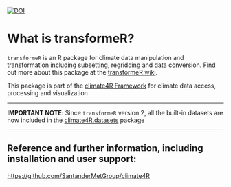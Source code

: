 [![DOI](https://zenodo.org/badge/68922156.svg)](https://zenodo.org/badge/latestdoi/68922156)

# What is transformeR?

`transformeR` is an R package for climate data manipulation and transformation including subsetting, regridding and data conversion. Find out more about this package at the [transformeR wiki](https://github.com/SantanderMetGroup/transformeR/wiki).

This package is part of the [climate4R Framework](https://doi.org/10.1016/j.envsoft.2018.09.009) for climate data access, processing and visualization

***
**IMPORTANT NOTE**: Since `transformeR` version 2, all the built-in datasets are now included in the [climate4R.datasets](https://github.com/SantanderMetGroup/climate4R.datasets) package
***

## Reference and further information, including installation and user support: 

https://github.com/SantanderMetGroup/climate4R





